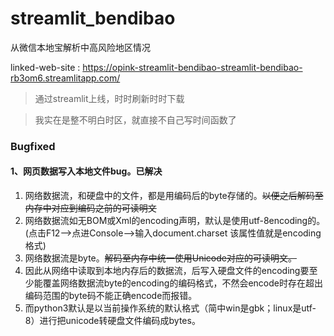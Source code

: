 # streamlit_bendibao
从微信本地宝解析中高风险地区情况

linked-web-site : https://opink-streamlit-bendibao-streamlit-bendibao-rb3om6.streamlitapp.com/

> 通过streamlit上线，时时刷新时时下载

> 我实在是整不明白时区，就直接不自己写时间函数了

### Bugfixed
#### 1、网页数据写入本地文件bug。已解决
1. 网络数据流，和硬盘中的文件，都是用编码后的byte存储的。~~以便之后解码至内存中对应到编码之前的可读明文~~
2. 网络数据流如无BOM或Xml的encoding声明，默认是使用utf-8encoding的。(点击F12——>点进Console——>输入document.charset 该属性值就是encoding格式)
3. 网络数据流是byte。~~解码至内存中统一使用Unicode对应的可读明文。~~
4. 因此从网络中读取到本地内存后的数据流，后写入硬盘文件的encoding要至少能覆盖网络数据流byte的encoding的编码格式，不然会encode时存在超出编码范围的byte码不能正确encode而报错。
5. 而python3默认是以当前操作系统的默认格式（简中win是gbk；linux是utf-8）进行把unicode转硬盘文件编码成bytes。
